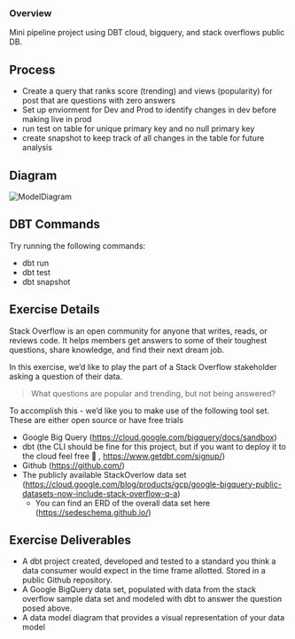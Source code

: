 ### Overview
Mini pipeline project using DBT cloud, bigquery, and stack overflows public DB.

## Process
* Create a query that ranks score (trending) and views (popularity) for post that are questions with zero answers
* Set up enviorment for Dev and Prod to identify changes in dev before making live in prod
* run test on table for unique primary key and no null primary key
* create snapshot to keep track of all changes in the table for future analysis

## Diagram

![ModelDiagram](https://user-images.githubusercontent.com/87403512/139498376-803d3564-e0c2-442a-b55c-78c62dcd1182.PNG)

## DBT Commands

Try running the following commands:
- dbt run
- dbt test
- dbt snapshot

## Exercise Details

Stack Overflow is an open community for anyone that writes, reads, or reviews code. It helps members get answers to some of their toughest questions, share knowledge, and find their next dream job. 

In this exercise, we’d like to play the part of a Stack Overflow stakeholder asking a question of their data. 

> What questions are popular and trending, but not being answered? 

To accomplish this - we’d like you to make use of the following tool set. These are either open source or have free trials

* Google Big Query (https://cloud.google.com/bigquery/docs/sandbox)
* dbt (the CLI should be fine for this project, but if you want to deploy it to the cloud feel free 🙂 , https://www.getdbt.com/signup/)
* Github (https://github.com/)
* The publicly available StackOverlow data set (https://cloud.google.com/blog/products/gcp/google-bigquery-public-datasets-now-include-stack-overflow-q-a)
    * You can find an ERD of the overall data set here (https://sedeschema.github.io/)



## Exercise Deliverables

* A dbt project created, developed and tested to a standard you think a data consumer would expect in the time frame allotted. Stored in a public Github repository. 
* A Google BigQuery data set, populated with data from the stack overflow sample data set and modeled with dbt to answer the question posed above. 
* A data model diagram that provides a visual representation of your data model
